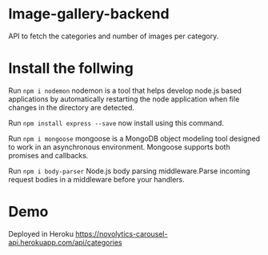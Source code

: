 # Image-gallery-backend

API to fetch the categories and number of images per category.

# Install the follwing


Run `npm i nodemon` nodemon is a tool that helps develop node.js based applications by automatically restarting the node application when file changes in the directory are detected.

Run `npm install express --save` now install using this command.

Run `npm i mongoose` mongoose is a MongoDB object modeling tool designed to work in an asynchronous environment. Mongoose supports both promises and callbacks.

Run `npm i body-parser` Node.js body parsing middleware.Parse incoming request bodies in a middleware before your handlers.

# Demo

Deployed in Heroku https://novolytics-carousel-api.herokuapp.com/api/categories
